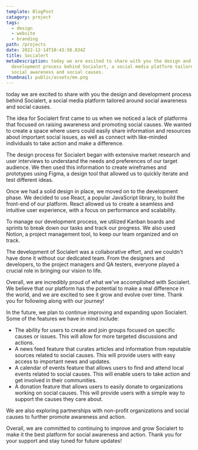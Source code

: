 ```yaml
---
template: BlogPost
catagory: project
tags:
  - design
  - website
  - branding
path: /projects
date: 2022-12-14T10:43:58.834Z
title: Socialert
metaDescription: today we are excited to share with you the design and
  development process behind Socialert, a social media platform tailored around
  social awareness and social causes.
thumbnail: public/assets/me.png
---
```

<!--StartFragment-->

today we are excited to share with you the design and development process behind Socialert, a social media platform tailored around social awareness and social causes.

The idea for Socialert first came to us when we noticed a lack of platforms that focused on raising awareness and promoting social causes. We wanted to create a space where users could easily share information and resources about important social issues, as well as connect with like-minded individuals to take action and make a difference.

The design process for Socialert began with extensive market research and user interviews to understand the needs and preferences of our target audience. We then used this information to create wireframes and prototypes using Figma, a design tool that allowed us to quickly iterate and test different ideas.

Once we had a solid design in place, we moved on to the development phase. We decided to use React, a popular JavaScript library, to build the front-end of our platform. React allowed us to create a seamless and intuitive user experience, with a focus on performance and scalability.

To manage our development process, we utilized Kanban boards and sprints to break down our tasks and track our progress. We also used Notion, a project management tool, to keep our team organized and on track.

The development of Socialert was a collaborative effort, and we couldn't have done it without our dedicated team. From the designers and developers, to the project managers and QA testers, everyone played a crucial role in bringing our vision to life.

Overall, we are incredibly proud of what we've accomplished with Socialert. We believe that our platform has the potential to make a real difference in the world, and we are excited to see it grow and evolve over time. Thank you for following along with our journey!

In the future, we plan to continue improving and expanding upon Socialert. Some of the features we have in mind include:

* The ability for users to create and join groups focused on specific causes or issues. This will allow for more targeted discussions and actions.
* A news feed feature that curates articles and information from reputable sources related to social causes. This will provide users with easy access to important news and updates.
* A calendar of events feature that allows users to find and attend local events related to social causes. This will enable users to take action and get involved in their communities.
* A donation feature that allows users to easily donate to organizations working on social causes. This will provide users with a simple way to support the causes they care about.

We are also exploring partnerships with non-profit organizations and social causes to further promote awareness and action.

Overall, we are committed to continuing to improve and grow Socialert to make it the best platform for social awareness and action. Thank you for your support and stay tuned for future updates!

<!--EndFragment-->
